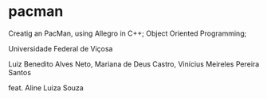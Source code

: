 # pacman
Creatig an PacMan, using Allegro in C++;
Object Oriented Programming;

Universidade Federal de Viçosa

Luiz Benedito Alves Neto, Mariana de Deus Castro, Vinícius Meireles Pereira Santos


feat. Aline Luiza Souza
